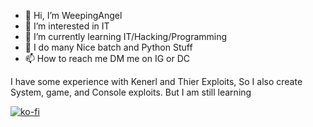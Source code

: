 - 👋 Hi, I’m WeepingAngel
- 👀 I’m interested in IT
- 🌱 I’m currently learning IT/Hacking/Programming
- 💞️ I do many Nice batch and Python Stuff
- 📫 How to reach me DM me on IG or DC

I have some experience with Kenerl and Thier Exploits,
So I also create System, game, and Console exploits. But I am still learning 

[![ko-fi](https://ko-fi.com/img/githubbutton_sm.svg)](https://ko-fi.com/X8X7MF230)

<!---
Crafttino21/Crafttino21 is a ✨ special ✨ repository because its `README.md` (this file) appears on your GitHub profile.
You can click the Preview link to take a look at your changes.
--->
